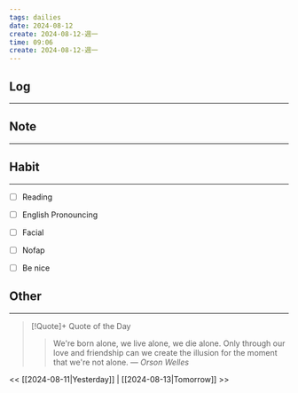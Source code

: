 ```yaml
---
tags: dailies  
date: 2024-08-12
create: 2024-08-12-週一
time: 09:06
create: 2024-08-12-週一
---
```


## Log
---


## Note
---


## Habit
---
- [ ] Reading
- [ ] English Pronouncing
- [ ] Facial
- [ ] Nofap
- [ ] Be nice


## Other
---

> [!Quote]+ Quote of the Day
> > We're born alone, we live alone, we die alone. Only through our love and friendship can we create the illusion for the moment that we're not alone.
> — <cite>Orson Welles</cite>

<< [[2024-08-11|Yesterday]] | [[2024-08-13|Tomorrow]] >>
